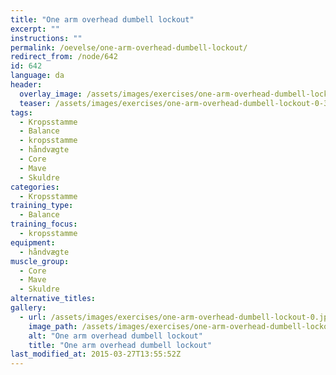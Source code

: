 ```yaml
---
title: "One arm overhead dumbell lockout"
excerpt: ""
instructions: ""
permalink: /oevelse/one-arm-overhead-dumbell-lockout/
redirect_from: /node/642
id: 642
language: da
header:
  overlay_image: /assets/images/exercises/one-arm-overhead-dumbell-lockout-0.jpg
  teaser: /assets/images/exercises/one-arm-overhead-dumbell-lockout-0-320.jpg
tags:
  - Kropsstamme
  - Balance
  - kropsstamme
  - håndvægte
  - Core
  - Mave
  - Skuldre
categories:
  - Kropsstamme
training_type: 
  - Balance
training_focus: 
  - kropsstamme
equipment:
  - håndvægte
muscle_group:
  - Core
  - Mave
  - Skuldre
alternative_titles:
gallery:
  - url: /assets/images/exercises/one-arm-overhead-dumbell-lockout-0.jpg
    image_path: /assets/images/exercises/one-arm-overhead-dumbell-lockout-0-320.jpg
    alt: "One arm overhead dumbell lockout"
    title: "One arm overhead dumbell lockout"
last_modified_at: 2015-03-27T13:55:52Z
---
```



